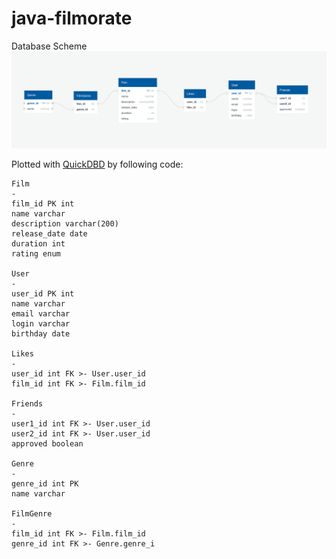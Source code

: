 # java-filmorate

Database Scheme
![](filmorate_db_scheme.png)

Plotted with [QuickDBD](https://app.quickdatabasediagrams.com/#/) by following code:
```
Film
-
film_id PK int
name varchar
description varchar(200)
release_date date
duration int
rating enum

User
-
user_id PK int
name varchar
email varchar
login varchar
birthday date

Likes
-
user_id int FK >- User.user_id
film_id int FK >- Film.film_id

Friends
-
user1_id int FK >- User.user_id
user2_id int FK >- User.user_id
approved boolean

Genre
-
genre_id int PK
name varchar

FilmGenre
-
film_id int FK >- Film.film_id
genre_id int FK >- Genre.genre_i
```